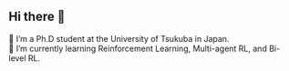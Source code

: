 ## Hi there 👋

🔭 I’m a Ph.D student at the University of Tsukuba in Japan.  
🌱 I’m currently learning Reinforcement Learning, Multi-agent RL, and Bi-level RL.

<!--
**Mikoto-KUDO/Mikoto-KUDO** is a ✨ _special_ ✨ repository because its `README.md` (this file) appears on your GitHub profile.

Here are some ideas to get you started:

- 👯 I’m looking to collaborate on ...
- 🤔 I’m looking for help with ...
- 💬 Ask me about ...
- 📫 How to reach me: mikoto<at>bbo.cs.tsukuba.ac.jp
- 😄 Pronouns: ...
- ⚡ Fun fact: ...
-->

